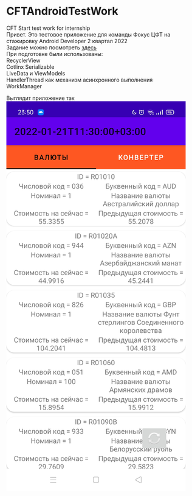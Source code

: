 # CFTAndroidTestWork
CFT Start test work for internship  
Привет. Это тестовое приложение для команды Фокус ЦФТ на стажировку Android Developer 2 квартал 2022  
Задание можно посмотреть [здесь](https://github.com/rusrst/CFTAndroidTestWork/blob/main/Tasks/FocusStart_Android_TestTask_v5.pdf)  
При подготовке были использованы:  
RecyclerView  
Cotlinx Serializable  
LiveData и ViewModels  
HandlerThread как механизм асинхронного выполнения  
WorkManager  
  

Выглядит приложение так
![alt text](https://github.com/rusrst/CFTAndroidTestWork/blob/main/Image/Screenshot_2022-01-20-23-50-24-35.jpg)
